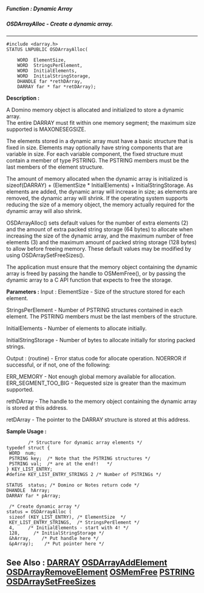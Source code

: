 ##### Function : Dynamic Array
##### OSDArrayAlloc - Create a dynamic array.
---
```
#include <darray.h>
STATUS LNPUBLIC OSDArrayAlloc(

	WORD  ElementSize,
	WORD  StringsPerElement,
	WORD  InitialElements,
	WORD  InitialStringStorage,
	DHANDLE far *rethDArray,
	DARRAY far * far *retDArray);
```
**Description :**

A Domino memory object is allocated and initialized to store a dynamic array.  
The entire DARRAY must fit within one memory segment;  the maximum size 
supported is MAXONESEGSIZE.

The elements stored in a dynamic array must have a basic structure that is 
fixed in size.  Elements may optionally have string components that are 
variable in size.  For each variable component, the fixed structure must 
contain a member of type PSTRING.  The PSTRING members must be the last members 
of the element structure.

The amount of memory allocated when the dynamic array is initialized is 
sizeof(DARRAY) + (ElementSize * InitialElements) + InitialStringStorage.  As 
elements are added, the dynamic array will increase in size;  as elements are 
removed, the dynamic array will shrink.  If the operating system supports 
reducing the size of a memory object, the memory actually required for the 
dynamic array will also shrink.

OSDArrayAlloc() sets default values for the number of extra elements (2) and 
the amount of extra packed string storage (64 bytes) to allocate when 
increasing the size of the dynamic array, and the maximum number of free 
elements (3) and the maximum amount of packed string storage (128 bytes) to 
allow before freeing memory.  These default values may be modified by using 
OSDArraySetFreeSizes().

The application must ensure that the memory object containing the dynamic array 
is freed by passing the handle to OSMemFree(), or by passing the dynamic array 
to a C API function that expects to free the storage.

**Parameters :**
Input :
ElementSize  -  Size of the structure stored for each element.

StringsPerElement  -  Number of PSTRING structures contained in each element.  The PSTRING members must be the last members of the structure.

InitialElements  -  Number of elements to allocate initially.

InitialStringStorage  -  Number of bytes to allocate initially for storing packed strings.

Output :
(routine)  -  Error status code for allocate operation.  NOERROR if successful, or if not, one of the following:

ERR_MEMORY - Not enough global memory available for allocation.
ERR_SEGMENT_TOO_BIG - Requested size is greater than the maximum supported.


rethDArray  -  The handle to the memory object containing the dynamic array is stored at this address.

retDArray  -  The pointer to the DARRAY structure is stored at this address.


**Sample Usage :**
```
		/* Structure for dynamic array elements */
typedef struct {
 WORD  num;
 PSTRING key;  /* Note that the PSTRING structures */
 PSTRING val;  /* are at the end!!   */
} KEY_LIST_ENTRY;
#define KEY_LIST_ENTRY_STRINGS 2 /* Number of PSTRINGs */

STATUS  status; /* Domino or Notes return code */
DHANDLE  hArray;
DARRAY far * pArray;
	
 /* Create dynamic array */
status = OSDArrayAlloc (
 sizeof (KEY_LIST_ENTRY), /* ElementSize  */
 KEY_LIST_ENTRY_STRINGS,  /* StringsPerElement */
 4,     /* InitialElements - start with 4! */
 128,     /* InitialStringStorage */
 &hArray,    /* Put handle here */
 &pArray);    /* Put pointer here */

```
**See Also :**
[DARRAY](/domino-c-api-docs/reference/Data/DARRAY)
[OSDArrayAddElement](/domino-c-api-docs/reference/Func/OSDArrayAddElement)
[OSDArrayRemoveElement](/domino-c-api-docs/reference/Func/OSDArrayRemoveElement)
[OSMemFree](/domino-c-api-docs/reference/Func/OSMemFree)
[PSTRING](/domino-c-api-docs/reference/Data/PSTRING)
[OSDArraySetFreeSizes](/domino-c-api-docs/reference/Func/OSDArraySetFreeSizes)
---
